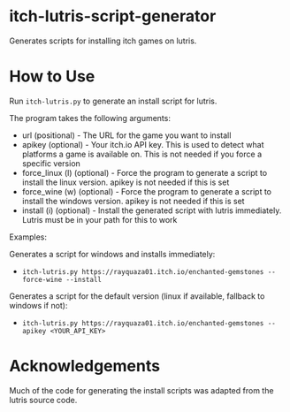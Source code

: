 # itch-lutris-script-generator
Generates scripts for installing itch games on lutris.

# How to Use
Run `itch-lutris.py` to generate an install script for lutris.

The program takes the following arguments:

 * url (positional) - The URL for the game you want to install
 * apikey (optional) - Your itch.io API key. This is used to detect what platforms a game is available on. This is not needed if you force a specific version
 * force_linux (l) (optional) - Force the program to generate a script to install the linux version. apikey is not needed if this is set
 * force_wine (w) (optional) - Force the program to generate a script to install the windows version. apikey is not needed if this is set
 * install (i) (optional) - Install the generated script with lutris immediately. Lutris must be in your path for this to work

Examples:

Generates a script for windows and installs immediately:
 * `itch-lutris.py https://rayquaza01.itch.io/enchanted-gemstones --force-wine --install`

Generates a script for the default version (linux if available, fallback to windows if not):
 * `itch-lutris.py https://rayquaza01.itch.io/enchanted-gemstones --apikey <YOUR_API_KEY>`

# Acknowledgements
Much of the code for generating the install scripts was adapted from the lutris source code.
